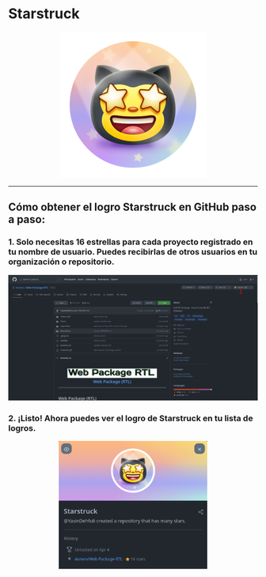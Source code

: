 # Starstruck

<div align="center"  >

<img width="296" src="../badges/Starstruck.png" alt="QuickDraw-Pin">
</div>

<hr>

## Cómo obtener el logro Starstruck en GitHub paso a paso:

### 1. Solo necesitas 16 estrellas para cada proyecto registrado en tu nombre de usuario. Puedes recibirlas de otros usuarios en tu organización o repositorio.

<div align="center">
<img width="700" src="../img/starstruck/starstruck-step1.png" alt="quickdraw-step1.png">
</div>

### 2. ¡Listo! Ahora puedes ver el logro de Starstruck en tu lista de logros.

<div align="center">
<img width="300" src="../img/starstruck/starstruck-step2.png" alt="quickdraw-step4.png">
</div>
